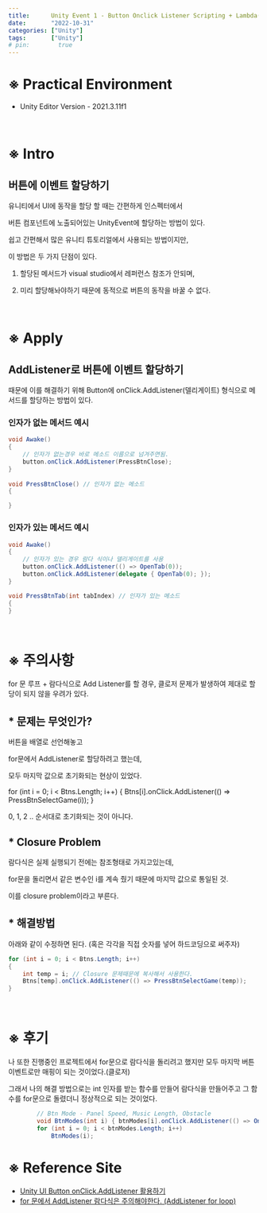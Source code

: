 ```yaml
---
title:      Unity Event 1 - Button Onclick Listener Scripting + Lambda(유니티 이벤트 1 - 버튼 스크립트로 매핑하기 (온클릭 리스너) + 람다식)
date:       "2022-10-31"
categories: ["Unity"]
tags:       ["Unity"]
# pin:        true
---
```


# ※ Practical Environment
- Unity Editor Version - 2021.3.11f1

<br>

# ※ Intro
## 버튼에 이벤트 할당하기
유니티에서 UI에 동작을 할당 할 때는 간편하게 인스펙터에서

버튼 컴포넌트에 노출되어있는 UnityEvent에 할당하는 방법이 있다.
 

쉽고 간편해서 많은 유니티 튜토리얼에서 사용되는 방법이지만,

이 방법은 두 가지 단점이 있다.


1. 할당된 메서드가 visual studio에서 레퍼런스 참조가 안되며,

2. 미리 할당해놔야하기 때문에 동적으로 버튼의 동작을 바꿀 수 없다. 

<br>

# ※ Apply
## AddListener로 버튼에 이벤트 할당하기
때문에 이를 해결하기 위해 Button에 onClick.AddListener(델리게이트) 형식으로 메서드를 할당하는 방법이 있다.


### 인자가 없는 메서드 예시
```c#
void Awake()
{
    // 인자가 없는경우 바로 메소드 이름으로 넘겨주면됨.
    button.onClick.AddListener(PressBtnClose);
}
    
void PressBtnClose() // 인자가 없는 메소드
{

}
```

### 인자가 있는 메서드 예시
```c#
void Awake()
{
    // 인자가 있는 경우 람다 식이나 델리게이트를 사용
    button.onClick.AddListener(() => OpenTab(0));
    button.onClick.AddListener(delegate { OpenTab(0); });
}

void PressBtnTab(int tabIndex) // 인자가 있는 메소드
{
}
```

<br>

# ※ 주의사항
for 문 루프 + 람다식으로 Add Listener를 할 경우, 클로저 문제가 발생하여 제대로 할당이 되지 않을 우려가 있다.

## * 문제는 무엇인가?
버튼을 배열로 선언해놓고

for문에서 AddListener로 할당하려고 했는데, 

모두 마지막 값으로 초기화되는 현상이 있었다.

for (int i = 0; i < Btns.Length; i++)
{
    Btns[i].onClick.AddListener(() => PressBtnSelectGame(i));
}
 

0, 1, 2 .. 순서대로 초기화되는 것이 아니다.

## * Closure Problem
람다식은 실제 실행되기 전에는 참조형태로 가지고있는데,

for문을 돌리면서 같은 변수인 i를 계속 줬기 때문에 마지막 값으로 통일된 것.

이를 closure problem이라고 부른다.

## * 해결방법
아래와 같이 수정하면 된다. (혹은 각각을 직접 숫자를 넣어 하드코딩으로 써주자)

```c#
for (int i = 0; i < Btns.Length; i++)
{
    int temp = i; // Closure 문제때문에 복사해서 사용한다.
    Btns[temp].onClick.AddListener(() => PressBtnSelectGame(temp));
}
```

<br>

# ※ 후기
나 또한 진행중인 프로젝트에서 for문으로 람다식을 돌리려고 했지만 모두 마지막 버튼 이벤트로만 매핑이 되는 것이었다.(클로저)

그래서 나의 해결 방법으로는 int 인자를 받는 함수를 만들어 람다식을 만들어주고 그 함수를 for문으로 돌렸더니 정상적으로 되는 것이었다.

```c#
        // Btn Mode - Panel Speed, Music Length, Obstacle
        void BtnModes(int i) { btnModes[i].onClick.AddListener(() => OnClick_Mode(btnModes[i], btnModes, infoImages, infoTmp_Text, sFX[0])); }
        for (int i = 0; i < btnModes.Length; i++)
            BtnModes(i);
```

# ※ Reference Site
- [Unity UI Button onClick.AddListener 활용하기](https://mentum.tistory.com/379)
- [for 문에서 AddListener 람다식은 주의해야한다. (AddListener for loop)](https://mentum.tistory.com/343)